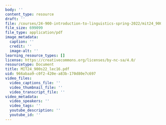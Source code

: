 ```yaml
---
body: ''
content_type: resource
draft: ''
file: /courses/24-900-introduction-to-linguistics-spring-2022/mit24_900s22_lec16.pdf
file_size: 699099
file_type: application/pdf
image_metadata:
  caption: ''
  credit: ''
  image-alt: ''
learning_resource_types: []
license: https://creativecommons.org/licenses/by-nc-sa/4.0/
resourcetype: Document
title: MIT24_900s22_lec16.pdf
uid: 966abaa9-c0f2-420e-a83b-170d80e7c697
video_files:
  video_captions_file: ''
  video_thumbnail_file: ''
  video_transcript_file: ''
video_metadata:
  video_speakers: ''
  video_tags: ''
  youtube_description: ''
  youtube_id: ''
---
```

